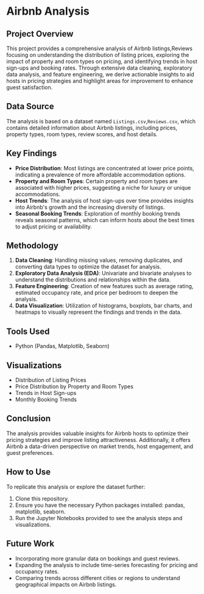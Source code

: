 # Airbnb Analysis

## Project Overview
This project provides a comprehensive analysis of Airbnb listings,Reviews focusing on understanding the distribution of listing prices, exploring the impact of property and room types on pricing, and identifying trends in host sign-ups and booking rates. Through extensive data cleaning, exploratory data analysis, and feature engineering, we derive actionable insights to aid hosts in pricing strategies and highlight areas for improvement to enhance guest satisfaction.

## Data Source
The analysis is based on a dataset named `Listings.csv`,`Reviews.csv`, which contains detailed information about Airbnb listings, including prices, property types, room types, review scores, and host details.

## Key Findings
- **Price Distribution**: Most listings are concentrated at lower price points, indicating a prevalence of more affordable accommodation options.
- **Property and Room Types**: Certain property and room types are associated with higher prices, suggesting a niche for luxury or unique accommodations.
- **Host Trends**: The analysis of host sign-ups over time provides insights into Airbnb's growth and the increasing diversity of listings.
- **Seasonal Booking Trends**: Exploration of monthly booking trends reveals seasonal patterns, which can inform hosts about the best times to adjust pricing or availability.

## Methodology
1. **Data Cleaning**: Handling missing values, removing duplicates, and converting data types to optimize the dataset for analysis.
2. **Exploratory Data Analysis (EDA)**: Univariate and bivariate analyses to understand the distributions and relationships within the data.
3. **Feature Engineering**: Creation of new features such as average rating, estimated occupancy rate, and price per bedroom to deepen the analysis.
4. **Data Visualization**: Utilization of histograms, boxplots, bar charts, and heatmaps to visually represent the findings and trends in the data.

## Tools Used
- Python (Pandas, Matplotlib, Seaborn)

## Visualizations
- Distribution of Listing Prices
- Price Distribution by Property and Room Types
- Trends in Host Sign-ups
- Monthly Booking Trends

## Conclusion
The analysis provides valuable insights for Airbnb hosts to optimize their pricing strategies and improve listing attractiveness. Additionally, it offers Airbnb a data-driven perspective on market trends, host engagement, and guest preferences.

## How to Use
To replicate this analysis or explore the dataset further:
1. Clone this repository.
2. Ensure you have the necessary Python packages installed: pandas, matplotlib, seaborn.
3. Run the Jupyter Notebooks provided to see the analysis steps and visualizations.

## Future Work
- Incorporating more granular data on bookings and guest reviews.
- Expanding the analysis to include time-series forecasting for pricing and occupancy rates.
- Comparing trends across different cities or regions to understand geographical impacts on Airbnb listings.

